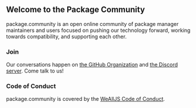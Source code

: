 ## Welcome to the Package Community

package.community is an open online community of package manager maintainers and users focused on pushing our technology forward, working towards compatibility, and supporting each other.

### Join

Our conversations happen on [the GitHub Organization](https://github.com/package-community) and [the Discord server](https://discord.gg/RkxC4cA). Come talk to us!

### Code of Conduct

package.community is covered by the [WeAllJS Code of Conduct](https://wealljs.org/code-of-conduct).
